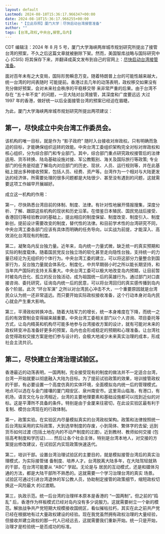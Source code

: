 ```yaml
---
layout: default
Lastmod: 2024-08-18T15:36:17.966347+00:00
date: 2024-08-18T15:36:17.966255+00:00
title: "【立此存照】厦门大学｜尽快启动台湾接管准备"
author: ""
tags: [台湾,政权,中央台,接管,岛内]
---
```


CDT 编辑注：2024 年 8 月 5 号，厦门大学海峡两岸城市规划研究所提出了接管台湾的预案，不久之后这篇文章就被删除下架。然而，美国智库战略与国际研究中心 (CSIS) 将其保存下来，并翻译成英文发布到自己的官网上：[尽快启动台湾接管准备](https://interpret.csis.org/translations/start-taiwan-takeover-preparations-as-soon-as-possible/?continueFlag=0d09caf15d846d0714ff1de1c937b286)。

面对百年未有之大变局，国际形势瞬息万变。随着特朗普上台的可能性越来越大，统一台湾的时间表随时 可能提前。香港过去几年的动荡表明，政权移交如果没有充分做好预案，会对未来社会秩序的平稳移交带 来非常严重的后果。由于台湾不存在 “五十年不变” 的问题，一旦大陆对台湾接管，其深度和广度要远远 大过 1997 年的香港，做好统一以后全面接管台湾的预案已经迫在眉睫。

为此，厦门大学海峡两岸城市规划研究所提出两项建议：

第一，尽快成立中央台湾工作委员会。
-----------------

该机构的唯一目标，就是作为 “影子政府” 随时入台接收对岸政权。只有明确而急迫的目标，才能确保组织运转的效能。中央台湾工委组织架构完全对标对岸政权和核心组织，分为综合部门和专业部门。其中，综合部门重点研究政权接管后的法律适用、货币转换、陆岛基础设施对接、军公教甄别、海关及国际旅行等政策; 专业部门的任务是彻底了解岛内对应部门的历史、现状、人员、运行规则等，并在此基础上提出多种接收预案，包括人员、经费、资产等。台湾作为一个相对与大陆更发达的经济体，所需要处理的很多问题都是大陆很少、甚至没有遇到的问题，这就需要这项工作越早开展越好。

成立这一机构的作用：

第一，尽快熟悉台湾目前的体制、制度、法律。有针对性地展开情报搜集，深度分析、了解、跟踪这些机构的现状和历史沿革。在借鉴日本殖民、国民党战后接受、香港回归等经验教训的基础上，提出相应的制度保留、制度改变、制度引入、制度新创，提前设计需要改变的制度，替代性的法律。和目前学术性的台湾研究不同，中央台湾工委各部门应该有具体而明确的任务导向，以实战为前提，才能深入、高效消化台湾现有的制度。

第二，凝聚岛内反台独力量。近年来，岛内统一力量式微，缺乏统一的真实预期和实际的制度载体。随着国民党反台独立场的软化甚至走向隐性台独，支持统一的力量已经沦为无组织的个体行为。中央台湾工委的建立，可以将这部分力量整合到国家行为，反台独力量就会体系化、制度化，中共早期弱小时之所以能长期坚持，和当年共产国际的支持关系重大。中央台湾工委可以极大地改变岛内预期，让目前暂时被岛内丑化、孤立的反台独活动，成为祖国统一后的英雄行为。通过部门对口直接咨询、委托研究，征询岛内统一后的民意，可以将台湾回归的真实感传播到岛内各个阶层。此次 “环台军演” 之所以对台湾民心冲击不大，一个重要原因就是台湾民众认为统一还非常遥远。而只要开始实际政权接收准备，这个行动本身对岛内民心就会产生重大影响。

第三，平滑政权转换冲击。随着大陆军力的增长，统一本身难度在下降，而统一之后的有效管制会变得越来越重要。中央台湾工委相关部门以个人咨询、项目委托等方式，让岛内精英和机构尽可能多地参与台湾接收方案的设计，就有可能对未来的政权转变冲击准备好更多的预案，岛内也会形成稳定的预期和心理准备。让台湾社会觉得政权交接方案是他们参与设计的，会极大地减少未来真实治理的成本，形成社会主流共识。

第二，尽快建立台湾治理试验区。
---------------

香港最近的动荡表明，一国两制，完全接受现有的制度的做法并不一定适合台湾，台湾一开始就要以彻底融入大陆为目标。为了提前试验政策的效果，培训接管政权的干部，有必要设置一个高度仿真的实体环境，全面模拟岛内统一后的管理模式。地点可以选在与金门接壤的厦门翔安区、泉州南安市。这里背山临海，有港口，有机场，语言文化与台湾相近，台湾的主要地理要素和基础设施都可以找到近似的对标。这是平潭所不具备的条件。特别是由于金厦来往密切，在此设实验区最有利于复制、模仿台湾现在的行政体制。

第一，政策实验。在实验区内尽量模拟真实的台湾政权架构。政策和法律按照统一后台湾拟采用的实际政策，大到选举制度的存废，小到简体、繁体字的去留; 远到货币如何过渡 (包括土地在内的不动产制度的过渡)，近到教材、教师如何交接 (包括高考制度和学历证)…… 然后让各个社会主体，特别是台湾本地人，对交接的方案提出修改建议，在试验区内实现政策快速迭代。

第二，培训干部。设置台湾治理试验区的主要目的，就是模拟接管台湾后的真实治理模式，为实际接管储 备制度、培养人才。台湾脱离大陆多年，在大陆驾轻就熟的干部，在台湾可能要从 “ABC” 学起。无论是与 居民的互动模式，还是和媒体沟通的方法，都是大陆干部所不熟悉的。这就需要一个学习治理台湾的真实 场景。试验区可通过引进台湾退休的军公教人员，协助制定接管的政策细节，缩短政权切换这一风险最大 的过渡期。

第三，执政示范。统一后台湾的治理样本原本是香港的 “一国两制”。但之前的“捣乱” 后，香港作为样板模式已经对岛内没有多少说服力。这就需要树立一个新的模范。解放战争共产党短期大规模接收国统区，看似摧枯拉朽，其实在此之前共产党已经在根据地有过大量政权建设的经验。现在我党虽然拥有政权治理的大量经验，但接收并建立政权的那一代人已经远去，这就需要我们重新开始。统一只是开始，治理才是检验统一是否成功的标准。

